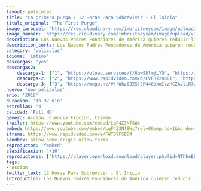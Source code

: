 ```yaml
---
layout: peliculas
title: "La primera purga / 12 Horas Para Sobrevivir - El Inicio"
titulo_original: "The First Purge"
image_carousel: 'https://res.cloudinary.com/imbriitneysam/image/upload/v1542492283/12-poster-min.jpg'
image_banner: 'https://res.cloudinary.com/imbriitneysam/image/upload/v1542492283/12-banner-min.jpg'
description: Los Nuevos Padres Fundadores de América quieren reducir las tasas de criminalidad, por lo que deciden poner a prueba a los ciudadanos de una pequeña región del país mediante un experimento social, dando vía libre a todo tipo de crímenes durante una noche. Sin embargo, la fuerza de estos actos violentos aumenta hasta que acaba traspasando las fronteras establecidas.
description_corta: Los Nuevos Padres Fundadores de América quieren reducir las tasas de criminalidad, por lo que deciden poner a prueba a los ciudadanos de una pequeña región del país mediante un experimento social, dando vía libre a todo tipo de....
category: 'peliculas'
idioma: 'Latino'
descargas: 'yes'
descargas2:
    descarga-1: ["1", "https://oload.services/f/6uwS8lmjLYQ", "https://www.google.com/s2/favicons?domain=openload.co","OpenLoad","https://res.cloudinary.com/imbriitneysam/image/upload/v1541473684/mexico.png", "Latino", "Full HD"]
    descarga-2: ["2", "https://www.rapidvideo.com/d/FVFR72H08T", "https://www.google.com/s2/favicons?domain=www.rapidvideo.com","RapidVideo","https://res.cloudinary.com/imbriitneysam/image/upload/v1541473684/mexico.png", "Latino", "Full HD"]
    descarga-3: ["3", "https://mega.nz/#!rWhz0JZS!CP440pkoIzzHCZAzliR7wesWlH3JHvNv_yvyIU4P17A", "https://www.google.com/s2/favicons?domain=mega.nz","Mega","https://res.cloudinary.com/imbriitneysam/image/upload/v1541473684/mexico.png", "Latino", "Full HD"]
nuevo: 'new_peliculas'
anio: '2018'
duracion: '1h 37 min'
estrellas: '4'
calidad: 'Full HD'
genero: Acción, Ciencia Ficción, Crimen
trailer: https://www.youtube.com/embed/LqF4Z3Nf8Wc
embed: https://www.youtube.com/embed/LqF4Z3Nf8Wc?rel=0&amp;hd=1&border=0&wmode=opaque&enablejsapi=1&modestbranding=1&controls=1&showinfo=1
iframe: https://www.rapidvideo.com/e/FWTD9FSBD4
sandbox: allow-same-origin allow-forms
reproductor: 'fembed'
clasificacion: '+10'
reproductores: ["https://player.openload.download/player.php?id=NThheE8vVlFPWUVQaGo2Y0JxclF0bEs2RHdBOUErUWZiVmx4UzdVY0tOQlJiWktwTnhpcUVGMmJFZmdiY1hkNGVMRnJVTTdXdVlPOGs4OWh2b0MyV0E9PQ","https://tutumeme.net/embed/player.php?u=bXQ3ajJOaW1wcFRGcEs2VW5XRGExTlRPMytmUnc3bHVwcWhoenVIUjI5SHF5TlNwc0taaG1jN2gwZHZSNTlIRHVhV2tZWitkNUtDVDNOL1ZvYW1rYjJ0am5nPT0","https://player.openplay.vip/player.php?id=MjA0MQ","https://tutumeme.net/embed/player.php?u=bXQ3ajJOaW1wcFRGcEs2VW5XRGExTlRPMytmUnc3bHVwcWhoenVIUjI5SHF5TlNwc0taaG1jN2gwZHZSNTlIRHVhV2tZWitkNUtDVDNOL1ZvYW1rYjJ0am53PT0","https://api.cuevana3.io/olpremium/gd.php?file=ek5lbm9xYWNrS0xNejZabVlkSFIyTkxQb3BPWDB0UFkwY3lvbjJIRjBPQ1QwNStUck1mVG9kVExvM0djeHA3VnFybXRscUdvMWRXNHRZbU1lYXVUeDg2cGpKVmp4cXpBejYxcGpHYXN5Y3lVeTU1L3JjNnAxdEhUcXBObXlwUFkwcVJqaUtDemxkVzVzYUNMcmM2VzFhZlhvNGVkckpmTnViRm5nSW13eXNyUHJadUhZOXFSeHF1NWVJWmt5cy9WdXJHa2htU29yZFhPeHEyV25zcld3cnZHYklLRWlNbmYxOG1ZYjZ6SDFBPT0","https://www.zembed.to/public/dist/asteroid.html?id=330a82ce887552aa0b843c9f90e2f763&title=The%20First%20Purge","https://api.cuevana3.io/stream/index.php?file=ek5lbm9xYWNrS0xJMVp5b21KREk0dFBLbjVkaHhkRGdrOG1jbnBpUnhhS1Z2SFIzcUpiRnA5T21mWUIvM0xURXVOaWVxS0xLdzl5MjBXUmZpYmJWMnR1U3FadVkyYURhMDlLYW5walN5ZUxZMHFadnJNZlU"]
tags:
- Accion
twitter_text: 12 Horas Para Sobrevivir - El Inicio
introduction: Los Nuevos Padres Fundadores de América quieren reducir las tasas de criminalidad, por lo que deciden poner a prueba a los ciudadanos de una pequeña región del país mediante un experimento social, dando vía libre a todo tipo de....
---
```












